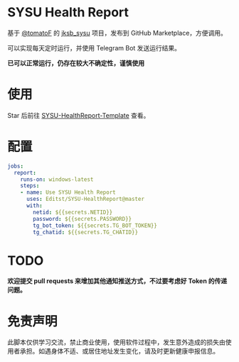 # SYSU Health Report

基于 [@tomatoF](https://github.com/tomatoF) 的 [jksb_sysu](https://github.com/tomatoF/jksb_sysu) 项目，发布到 GitHub Marketplace，方便调用。

可以实现每天定时运行，并使用 Telegram Bot 发送运行结果。

**已可以正常运行，仍存在较大不确定性，谨慎使用**

# 使用

Star 后前往 [SYSU-HealthReport-Template](https://github.com/Editi0/SYSU-HealthReport-Template) 查看。

# 配置

```yaml
jobs:
  report:
    runs-on: windows-latest
    steps:
    - name: Use SYSU Health Report
      uses: Editst/SYSU-HealthReport@master
      with:
        netid: ${{secrets.NETID}}
        password: ${{secrets.PASSWORD}}
        tg_bot_token: ${{secrets.TG_BOT_TOKEN}}
        tg_chatid: ${{secrets.TG_CHATID}}
```

# TODO

**欢迎提交 pull requests 来增加其他通知推送方式，不过要考虑好 Token 的传递问题。**

# 免责声明

此脚本仅供学习交流，禁止商业使用，使用软件过程中，发生意外造成的损失由使用者承担。如遇身体不适、或居住地址发生变化，请及时更新健康申报信息。
